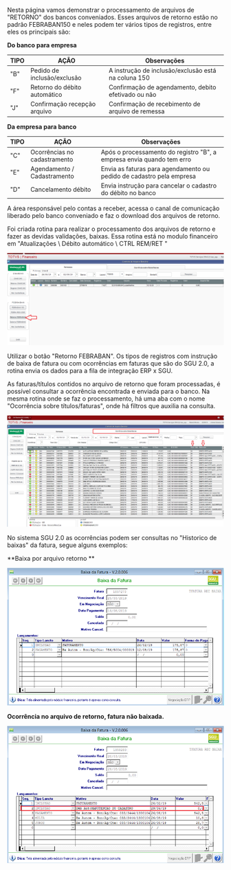 Nesta página vamos demonstrar o processamento de arquivos de "RETORNO" dos bancos conveniados. Esses arquivos de retorno estão no padrão FEBRABAN150 e neles podem ter vários tipos de registros, entre eles os principais são:

**Do banco para empresa**

| TIPO   | AÇÃO                        | Observações
| ------ | --------------------------- |-----------------------------------------------------------------------|
| "B"    | Pedido de inclusão/exclusão | A instrução de inclusão/exclusão está na coluna 150                   |
| "F"    | Retorno do débito automático| Confirmação de agendamento, debito efetivado ou não                   |
| "J"    | Confirmação recepção arquivo| Confirmação de recebimento de arquivo de remessa		       |

**Da empresa para banco**

| TIPO   | AÇÃO                        | Observações
| ------ | --------------------------- |-----------------------------------------------------------------------|
| "C"    | Ocorrências no cadastramento| Após o processamento do registro "B", a empresa envia quando tem erro |
| "E"    | Agendamento / Cadastramento | Envia as faturas para agendamento ou pedido de cadastro pela empresa  |
| "D"    | Cancelamento débito         | Envia instrução para cancelar o cadastro do débito no banco           |

A área responsável pelo contas a receber, acessa o canal de comunicação liberado pelo banco conveniado e faz o download dos arquivos de retorno.

Foi criada rotina para realizar o processamento dos arquivos de retorno e fazer as devidas validações, baixas. Essa rotina está no modulo financeiro em "Atualizações \ Débito automático \ CTRL REM/RET "

![image](uploads/570b636148a50fa19ffbb703b0462cad/image.png)

Utilizar o botão "Retorno FEBRABAN".  Os tipos de registros com instrução de baixa de fatura ou com ocorrências em faturas que são do SGU 2.0, a rotina envia os dados para a fila de integração ERP x SGU.

As faturas/títulos contidos no arquivo de retorno que foram processadas, é possível consultar a ocorrência encontrada e enviada para o banco.  Na mesma rotina onde se faz o processamento, há uma aba com o nome "Ocorrência  sobre títulos/faturas", onde há filtros que auxilia na consulta.

![image](uploads/3c8fba3eb65516e6848b171cb8dbc775/image.png)

No sistema SGU 2.0 as ocorrências podem ser consultas no "Historico de baixas" da fatura, segue alguns exemplos:

**Baixa por arquivo retorno **

![image](uploads/5b9e85871a3675e4f4f4c54b98932cb7/image.png)

**Ocorrência no arquivo de retorno, fatura não baixada.**

![image](uploads/ed425448fa6e376dc0839739995a6ccb/image.png)

